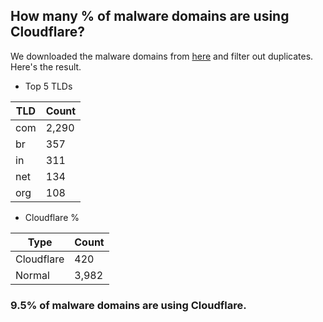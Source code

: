 ## How many % of malware domains are using Cloudflare?


We downloaded the malware domains from [here](https://urlhaus.abuse.ch) and filter out duplicates.
Here's the result.


[//]: # (start replacement)


- Top 5 TLDs

| TLD | Count |
| --- | --- |
| com | 2,290 |
| br | 357 |
| in | 311 |
| net | 134 |
| org | 108 |


- Cloudflare %

| Type | Count |
| --- | --- |
| Cloudflare | 420 |
| Normal | 3,982 |


### 9.5% of malware domains are using Cloudflare.